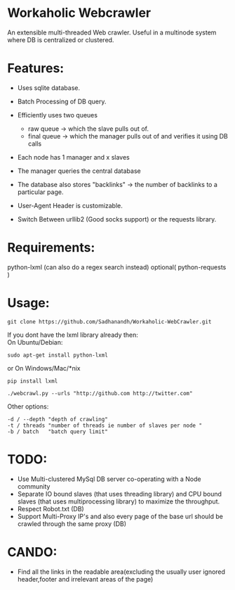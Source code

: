 Workaholic Webcrawler 
===================== 

An extensible multi-threaded Web crawler.
Useful in a multinode system where DB is centralized or clustered. 


Features: 
========= 

* Uses sqlite database. 
* Batch Processing of DB query. 
* Efficiently uses two queues 

    * raw queue -> which the slave pulls out of. 
    * final queue -> which the manager pulls out of and verifies it using DB calls 

* Each node has 1 manager and x slaves 
* The manager queries the central database 
* The database also stores "backlinks" -> the number of backlinks to a particular page. 
* User-Agent Header is customizable. 
* Switch Between urllib2 (Good socks support) or the requests library. 


Requirements: 
============= 

python-lxml (can also do a regex search instead) 
optional( python-requests ) 


Usage: 
====== 

```
git clone https://github.com/Sadhanandh/Workaholic-WebCrawler.git
```

If you dont have the lxml library already then:  
On Ubuntu/Debian: 
```
sudo apt-get install python-lxml
```
or 
On Windows/Mac/\*nix 
```
pip install lxml
```


```
./webcrawl.py --urls "http://github.com http://twitter.com" 
```

Other options: 

```
-d / --depth "depth of crawling" 
-t / threads "number of threads ie number of slaves per node " 
-b / batch   "batch query limit" 
```


TODO: 
======= 

* Use Multi-clustered MySql DB server co-operating with a Node community 
* Separate IO bound slaves  (that uses threading library) and CPU bound slaves (that uses multiprocessing library) to  maximize the throughput. 
* Respect Robot.txt (DB) 
* Support Multi-Proxy IP's and also every page of the base url should be crawled through the same proxy (DB) 

CANDO: 
====== 

* Find all the links in the readable area(excluding the usually user ignored header,footer and irrelevant areas of the page) 
